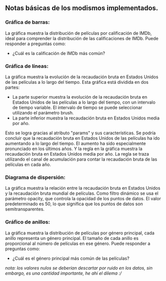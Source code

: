 ## Notas básicas de los modismos implementados.

### Gráfica de barras:
La gráfica muestra la distribución de películas por calificación de IMDb, ideal para comprender la distribución de las calificaciones de IMDb. Puede responder a preguntas como:

- ¿Cuál es la calificación de IMDb más común?

### Gráfica de líneas:
La gráfica muestra la evolución de la recaudación bruta en Estados Unidos de las películas a lo largo del tiempo. Esta gráfica está dividida en dos partes:

- La parte superior muestra la evolución de la recaudación bruta en Estados Unidos de las películas a lo largo del tiempo, con un intervalo de tiempo variable. El intervalo de tiempo se puede seleccionar utilizando el parámetro brush.
- La parte inferior muestra la recaudación bruta en Estados Unidos media por año.

Esto se logra gracias al atributo "params" y sus características.
Se podría concluir que la recaudación bruta en Estados Unidos de las películas ha ido aumentando a lo largo del tiempo. El aumento ha sido especialmente pronunciado en los últimos años. Y la regla en la gráfica muestra la recaudación bruta en Estados Unidos media por año. La regla se traza utilizando el canal de acumulación para contar la recaudación bruta de las películas en cada año.

### Diagrama de dispersión:
La gráfica muestra la relación entre la recaudación bruta en Estados Unidos y la recaudación bruta mundial de películas.
Como filtro dinámico se usa el parámetro opacity, que controla la opacidad de los puntos de datos. El valor predeterminado es 50, lo que significa que los puntos de datos son semitransparentes.

### Gráfico de anillos:
La gráfica muestra la distribución de películas por género principal, cada anillo representa un género principal. El tamaño de cada anillo es proporcional al número de películas en ese género. Puede responder a preguntas como:

- ¿Cuál es el género principal más común de las películas?

*nota: los valores nulos se deberían descartar por ruido en los datos, sin embargo, es una cantidad importante, he ahí el dilema :/*


